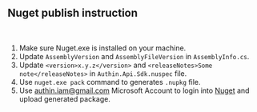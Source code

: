 ## **Nuget publish instruction**  
<br/>

1. Make sure Nuget.exe is installed on your machine.
2. Update `AssemblyVersion` and `AssemblyFileVersion` in `AssemblyInfo.cs`.
3. Update `<version>x.y.z</version>` and `<releaseNotes>Some note</releaseNotes>` in `Authin.Api.Sdk.nuspec` file.
4. Use `nuget.exe pack` command to generates `.nupkg` file.
5. Use [authin.iam@gmail.com](authin.iam@gmail.com) Microsoft Account to login into [Nuget](https://nuget.org) and upload generated package.